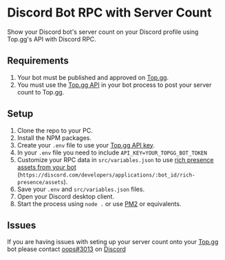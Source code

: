 # Discord Bot RPC with Server Count
Show your Discord bot's server count on your Discord profile using Top.gg's API with Discord RPC.

## Requirements
1. Your bot must be published and approved on [Top.gg](https://top.gg/bot/new).
2. You must use the [Top.gg API](https://docs.top.gg) in your bot process to post your server count to Top.gg.

## Setup
1. Clone the repo to your PC.
2. Install the NPM packages.
3. Create your `.env` file to use your [Top.gg API key](https://docs.top.gg/api/@reference/).
4. In your `.env` file you need to include `API_KEY=YOUR_TOPGG_BOT_TOKEN`
5. Customize your RPC data in `src/variables.json` to use [rich presence assets from your bot](https://discord.com/developers/applications) (`https://discord.com/developers/applications/:bot_id/rich-presence/assets`).
6. Save your `.env` and `src/variables.json` files.
7. Open your Discord desktop client.
8. Start the process using `node .` or use [PM2](https://pm2.keymetrics.io/) or equivalents.

## Issues
If you are having issues with seting up your server count onto your [Top.gg](https://top.gg/) bot please contact [oops#3013](https://discord.com/users/637501687338106885) on [Discord](https://discord.gg/)
